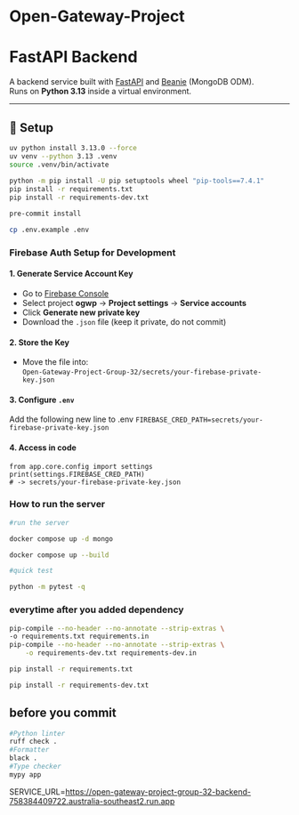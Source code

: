 # Open-Gateway-Project

# FastAPI Backend

A backend service built with [FastAPI](https://fastapi.tiangolo.com/) and [Beanie](https://beanie-odm.dev/) (MongoDB ODM).  
Runs on **Python 3.13** inside a virtual environment.

---

## 🚀 Setup
 
```bash
uv python install 3.13.0 --force
uv venv --python 3.13 .venv
source .venv/bin/activate
 
python -m pip install -U pip setuptools wheel "pip-tools==7.4.1"
pip install -r requirements.txt
pip install -r requirements-dev.txt

pre-commit install

cp .env.example .env
```

### Firebase Auth Setup for Development

#### 1. Generate Service Account Key
- Go to [Firebase Console](https://console.firebase.google.com/)  
- Select project **ogwp** → **Project settings** → **Service accounts**  
- Click **Generate new private key**  
- Download the `.json` file (keep it private, do not commit)

#### 2. Store the Key
- Move the file into:  
  `Open-Gateway-Project-Group-32/secrets/your-firebase-private-key.json`

#### 3. Configure `.env`
Add the following new line to .env
`FIREBASE_CRED_PATH=secrets/your-firebase-private-key.json`

#### 4. Access in code
```
from app.core.config import settings
print(settings.FIREBASE_CRED_PATH)
# -> secrets/your-firebase-private-key.json
```

### How to run the server 

```bash
#run the server

docker compose up -d mongo

docker compose up --build

#quick test

python -m pytest -q
```

### everytime after you added dependency

```bash
pip-compile --no-header --no-annotate --strip-extras \
-o requirements.txt requirements.in
pip-compile --no-header --no-annotate --strip-extras \
    -o requirements-dev.txt requirements-dev.in

pip install -r requirements.txt

pip install -r requirements-dev.txt
```

## before you commit 

```bash
#Python linter
ruff check .
#Formatter
black . 
#Type checker
mypy app
```



SERVICE_URL=https://open-gateway-project-group-32-backend-758384409722.australia-southeast2.run.app